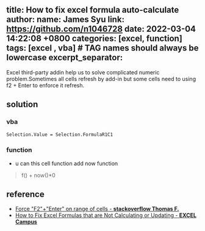title: How to fix excel formula auto-calculate
author:
  name: James Syu
  link: https://github.com/n1046728
date: 2022-03-04 14:22:08 +0800
categories: [excel, function]
tags: [excel , vba]     # TAG names should always be lowercase
excerpt_separator: <!--more-->
---
Excel third-party addin help us to solve complicated numeric problem.Sometimes all cells refresh by add-in but some cells need to using f2 + Enter to enforce it refresh.
<!--more-->

## solution
### vba
```vb
Selection.Value = Selection.FormulaR1C1
```
### function
* u can this cell function add now function 
> f() + now()*0

## reference 
* [Force "F2"+"Enter" on range of cells - **stackoverflow Thomas F.** ](https://stackoverflow.com/questions/24060831/force-f2enter-on-range-of-cells)
* [How to Fix Excel Formulas that are Not Calculating or Updating - **EXCEL Campus**](https://www.excelcampus.com/functions/formulas-not-calculating/)
